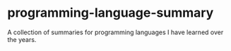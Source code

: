 # programming-language-summary
 A collection of summaries for programming languages I have learned over the years.
